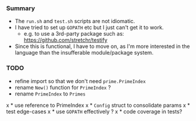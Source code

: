 
### Summary

* The `run.sh` and `test.sh` scripts are not idiomatic.
* I have tried to set up `GOPATH` etc but I just can't get it to work.
    - e.g. to use a 3rd-party package such as: https://github.com/stretchr/testify
* Since this is functional, I have to move on, as I'm more interested in
  the language than the insufferable module/package system.

### TODO

* refine import so that we don't need `prime.PrimeIndex`
* rename `New()` function for `PrimeIndex` ?
* rename `PrimeIndex` to `Primes`

x * use reference to PrimeIndex
x * `Config` struct to consolidate params
x * test edge-cases
x * use `GOPATH` effectively ?
x * code coverage in tests?

